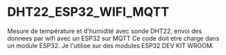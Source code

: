 # DHT22_ESP32_WIFI_MQTT
Mesure de température et d'humidité avec sonde DHT22, envoi des donnees par wifi avec un ESP32 sur MQTT
Ce code doit etre charge dans un module ESP32.
Je l'utilise sur des modules ESP32 DEV KIT WROOM.
